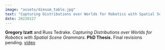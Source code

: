 ```yaml
---
image: "assets/dimsum_table.jpg"
text: "Capturing Distributions over Worlds for Robotics with Spatial Scene Grammars"
date: 20220127
---
```

**Gregory Izatt** and Russ Tedrake. *Capturing Distributions over Worlds for Robotics with Spatial Scene Grammars.* **PhD Thesis.** Final revisions pending. [video](https://www.youtube.com/watch?v=Vb7klk2Z2rE)